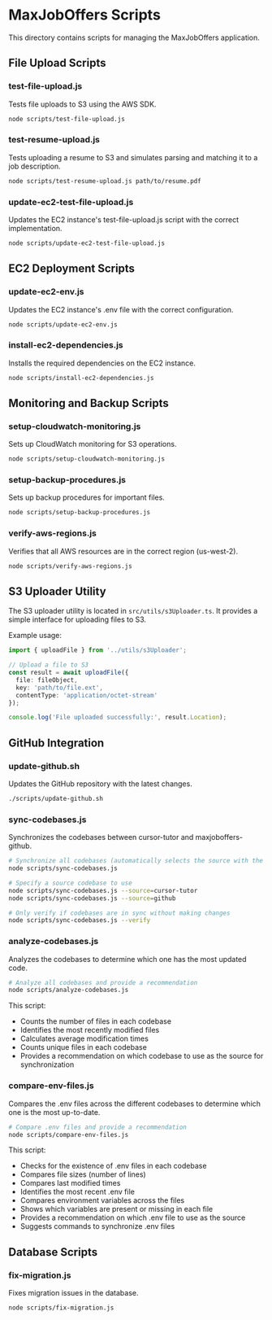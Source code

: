 # MaxJobOffers Scripts

This directory contains scripts for managing the MaxJobOffers application.

## File Upload Scripts

### test-file-upload.js

Tests file uploads to S3 using the AWS SDK.

```bash
node scripts/test-file-upload.js
```

### test-resume-upload.js

Tests uploading a resume to S3 and simulates parsing and matching it to a job description.

```bash
node scripts/test-resume-upload.js path/to/resume.pdf
```

### update-ec2-test-file-upload.js

Updates the EC2 instance's test-file-upload.js script with the correct implementation.

```bash
node scripts/update-ec2-test-file-upload.js
```

## EC2 Deployment Scripts

### update-ec2-env.js

Updates the EC2 instance's .env file with the correct configuration.

```bash
node scripts/update-ec2-env.js
```

### install-ec2-dependencies.js

Installs the required dependencies on the EC2 instance.

```bash
node scripts/install-ec2-dependencies.js
```

## Monitoring and Backup Scripts

### setup-cloudwatch-monitoring.js

Sets up CloudWatch monitoring for S3 operations.

```bash
node scripts/setup-cloudwatch-monitoring.js
```

### setup-backup-procedures.js

Sets up backup procedures for important files.

```bash
node scripts/setup-backup-procedures.js
```

### verify-aws-regions.js

Verifies that all AWS resources are in the correct region (us-west-2).

```bash
node scripts/verify-aws-regions.js
```

## S3 Uploader Utility

The S3 uploader utility is located in `src/utils/s3Uploader.ts`. It provides a simple interface for uploading files to S3.

Example usage:

```typescript
import { uploadFile } from '../utils/s3Uploader';

// Upload a file to S3
const result = await uploadFile({
  file: fileObject,
  key: 'path/to/file.ext',
  contentType: 'application/octet-stream'
});

console.log('File uploaded successfully:', result.Location);
```

## GitHub Integration

### update-github.sh

Updates the GitHub repository with the latest changes.

```bash
./scripts/update-github.sh
```

### sync-codebases.js

Synchronizes the codebases between cursor-tutor and maxjoboffers-github.

```bash
# Synchronize all codebases (automatically selects the source with the most files)
node scripts/sync-codebases.js

# Specify a source codebase to use
node scripts/sync-codebases.js --source=cursor-tutor
node scripts/sync-codebases.js --source=github

# Only verify if codebases are in sync without making changes
node scripts/sync-codebases.js --verify
```

### analyze-codebases.js

Analyzes the codebases to determine which one has the most updated code.

```bash
# Analyze all codebases and provide a recommendation
node scripts/analyze-codebases.js
```

This script:
- Counts the number of files in each codebase
- Identifies the most recently modified files
- Calculates average modification times
- Counts unique files in each codebase
- Provides a recommendation on which codebase to use as the source for synchronization

### compare-env-files.js

Compares the .env files across the different codebases to determine which one is the most up-to-date.

```bash
# Compare .env files and provide a recommendation
node scripts/compare-env-files.js
```

This script:
- Checks for the existence of .env files in each codebase
- Compares file sizes (number of lines)
- Compares last modified times
- Identifies the most recent .env file
- Compares environment variables across the files
- Shows which variables are present or missing in each file
- Provides a recommendation on which .env file to use as the source
- Suggests commands to synchronize .env files

## Database Scripts

### fix-migration.js

Fixes migration issues in the database.

```bash
node scripts/fix-migration.js
```
